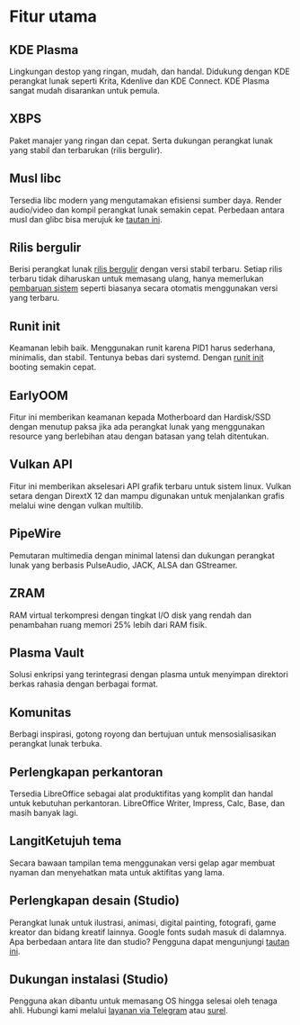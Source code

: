 # Fitur utama

## KDE Plasma
Lingkungan destop yang ringan, mudah, dan handal. Didukung dengan KDE perangkat lunak seperti Krita, Kdenlive dan KDE Connect. KDE Plasma sangat mudah disarankan untuk pemula.

## XBPS
Paket manajer yang ringan dan cepat. Serta dukungan perangkat lunak yang stabil dan terbarukan (rilis bergulir).

## Musl libc
Tersedia libc modern yang mengutamakan efisiensi sumber daya. Render audio/video dan kompil perangkat lunak semakin cepat. Perbedaan antara musl dan glibc bisa merujuk ke [tautan ini](../perbandingan/libc.md).

## Rilis bergulir
Berisi perangkat lunak [rilis bergulir](https://id.wikipedia.org/wiki/Rilis_bergulir) dengan versi stabil terbaru. Setiap rilis terbaru tidak diharuskan untuk memasang ulang, hanya memerlukan [pembaruan sistem](../konfigurasi/pembaruan.md) seperti biasanya secara otomatis menggunakan versi yang terbaru.

## Runit init
Keamanan lebih baik. Menggunakan runit karena PID1 harus sederhana, minimalis, dan stabil. Tentunya bebas dari systemd. Dengan [runit init](../konfigurasi/layanan/sv.md) booting semakin cepat.

## EarlyOOM
Fitur ini memberikan keamanan kepada Motherboard dan Hardisk/SSD dengan menutup paksa jika ada perangkat lunak yang menggunakan resource yang berlebihan atau dengan batasan yang telah ditentukan.

## Vulkan API
Fitur ini memberikan akselesari API grafik terbaru untuk sistem linux. Vulkan setara dengan DirextX 12 dan mampu digunakan untuk menjalankan grafis melalui wine dengan vulkan multilib.

## PipeWire
Pemutaran multimedia dengan minimal latensi dan dukungan perangkat lunak yang berbasis PulseAudio, JACK, ALSA dan GStreamer.

## ZRAM
RAM virtual terkompresi dengan tingkat I/O disk yang rendah dan penambahan ruang memori 25% lebih dari RAM fisik.

## Plasma Vault
Solusi enkripsi yang terintegrasi dengan plasma untuk menyimpan direktori berkas rahasia dengan berbagai format.

## Komunitas
Berbagi inspirasi, gotong royong dan bertujuan untuk mensosialisasikan perangkat lunak terbuka.

## Perlengkapan perkantoran
Tersedia LibreOffice sebagai alat produktifitas yang komplit dan handal untuk kebutuhan perkantoran. LibreOffice Writer, Impress, Calc, Base, dan masih banyak lagi.

## LangitKetujuh tema
Secara bawaan tampilan tema menggunakan versi gelap agar membuat nyaman dan menyehatkan mata untuk aktifitas yang lama.

## Perlengkapan desain (Studio)
Perangkat lunak untuk ilustrasi, animasi, digital painting, fotografi, game kreator dan bidang kreatif lainnya. Google fonts sudah masuk di dalamnya. Apa berbedaan antara lite dan studio? Pengguna dapat mengunjungi [tautan ini](../perbandingan/edisi.md).

## Dukungan instalasi (Studio)
Pengguna akan dibantu untuk memasang OS hingga selesai oleh tenaga ahli. Hubungi kami melalui [layanan via Telegram](https://t.me/langitketujuh_bot) atau [surel](mailto:langitketujuh.id@pm.me).
